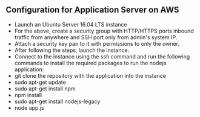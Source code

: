 ## Configuration for Application Server on AWS

* Launch an Ubuntu Server 16.04 LTS instance 
* For the above, create a security group with HTTP/HTTPS ports inbound traffic from anywhere and SSH port only from admin's system IP.
* Attach a security key pair to it with permissions to only the owner.
* After following the steps, launch the instance.
* Connect to the instance using the ssh command and run the following commands to install the required packages to run the nodejs application:
 * git clone the repository with the application into the instance
 * sudo apt-get update
 * sudo apt-get install npm
 * npm install
 * sudo apt-get install nodejs-legacy
 * node app.js

